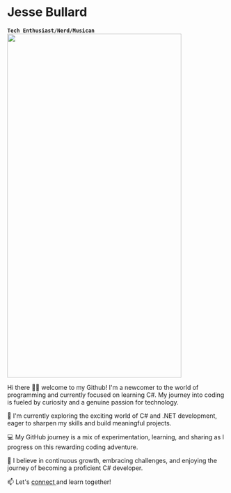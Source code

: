 # Jesse Bullard

**`Tech Enthusiast/Nerd/Musican`**
<img src="[https://cloud.githubusercontent.com/assets/yourgif.gif](https://github.com/iamjessee/iamjessee/assets/36571821/b5115248-55dd-4f4a-9c21-b541f58fc39a)" width="400" height="790">


Hi there 👋🏾 welcome to my Github! I'm a newcomer to the world of programming and currently focused on learning C#. My journey into coding is fueled by curiosity and a genuine passion for technology.

🌱 I'm currently exploring the exciting world of C# and .NET development, eager to sharpen my skills and build meaningful projects.

💻 My GitHub journey is a mix of experimentation, learning, and sharing as I progress on this rewarding coding adventure.

🚀 I believe in continuous growth, embracing challenges, and enjoying the journey of becoming a proficient C# developer.

📫 Let's <a href="https://www.instagram.com/i.am.jessee/">connect </a> and learn together!
